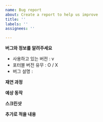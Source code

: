 ```yaml
---
name: Bug report
about: Create a report to help us improve
title: ''
labels: ''
assignees: ''

---
```


**버그와 정보를 알려주세요**
<!-- 아래 입력칸을 채워주세요 -->
- 사용하고 있는 버전 : v
- 포터블 버전 유무 : O / X
- 버그 설명 : 

**재연 과정**
<!-- 어떤 과정을 통해 버그가 발생하는지 알려주세요 -->

**예상 동작**
<!-- 예상했던 동작을 설명해주세요 -->

**스크린샷**
<!-- 버그에 대한 스크린샷이 있다면 첨부해주세요 -->

**추가로 적을 내용**
<!-- 추가로 적고 싶은 내용이 있으신 경우 적어주세요 -->
